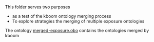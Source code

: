 This folder serves two purposes

 * as a test of the kboom ontology merging process
 * To explore strategies the merging of multiple exposure ontologies

The ontology [merged-exposure.obo](merged-exposure.obo) contains the ontologies merged by kboom
